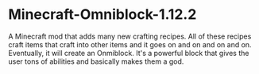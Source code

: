 # Minecraft-Omniblock-1.12.2
A Minecraft mod that adds many new crafting recipes. All of these recipes craft items that craft into other items and it goes on and on and on and on. Eventually, it will create an Onmiblock. It's a powerful block that gives the user tons of abilities and basically makes them a god.
